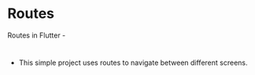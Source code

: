 # Routes
 Routes in Flutter -
#
- This simple project uses routes to navigate between different screens.




